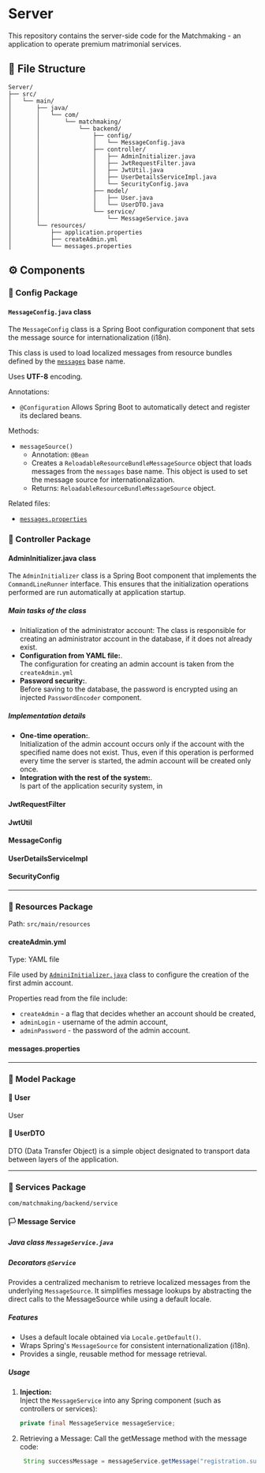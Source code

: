 # Server

This repository contains the server-side code for the Matchmaking - an application to operate premium matrimonial services.

## 📁 File Structure



```
Server/
├── src/
│   └── main/
│       ├── java/
│       │   └── com/
│       │       └── matchmaking/
│       │           └── backend/
│       │               ├── config/
│       │               │   └── MessageConfig.java
│       │               ├── controller/
│       │               │   ├── AdminInitializer.java
│       │               │   ├── JwtRequestFilter.java
│       │               │   ├── JwtUtil.java
│       │               │   ├── UserDetailsServiceImpl.java
│       │               │   └── SecurityConfig.java
│       │               ├── model/
│       │               │   ├── User.java
│       │               │   └── UserDTO.java
│       │               └── service/
│       │                   └── MessageService.java
│       └── resources/
│           ├── application.properties
│           ├── createAdmin.yml
│           └── messages.properties
```

## ⚙️ Components

### 📁 Config Package

#### `MessageConfig.java` class

The `MessageConfig` class is a Spring Boot configuration component that sets the message source for internationalization (i18n). 

This class is used to load localized messages from resource bundles defined by the [`messages`](#messagesproperties) base name.

Uses **UTF-8** encoding.

Annotations: 
- `@Configuration`
    Allows Spring Boot to automatically detect and register its declared beans.

Methods:
- `messageSource()`
  - Annotation:  `@Bean`
  - Creates a `ReloadableResourceBundleMessageSource` object that loads messages from the `messages` base name. This object is used to set the message source for internationalization.
  - Returns: `ReloadableResourceBundleMessageSource` object.

Related files: 
- [`messages.properties`](#messagesproperties)

### 📁 Controller Package

#### AdminInitializer.java class

The `AdminInitializer` class is a Spring Boot component that implements the `CommandLineRunner` interface. This ensures that the initialization operations performed are run automatically at application startup.

##### Main tasks of the class

- Initialization of the administrator account: 
  The class is responsible for creating an administrator account in the database, if it does not already exist.
- **Configuration from YAML file:**.  
  The configuration for creating an admin account is taken from the `createAdmin.yml`
- **Password security:**.  
  Before saving to the database, the password is encrypted using an injected `PasswordEncoder` component.

##### Implementation details
- **One-time operation:**.  
  Initialization of the admin account occurs only if the account with the specified name does not exist. Thus, even if this operation is performed every time the server is started, the admin account will be created only once.
- **Integration with the rest of the system:**.  
  Is part of the application security system, in

#### JwtRequestFilter

#### JwtUtil

#### MessageConfig

#### UserDetailsServiceImpl

#### SecurityConfig

--------------------------------------

### 📁 Resources Package

Path: `src/main/resources`

#### createAdmin.yml

Type: YAML file

File used by [`AdminiInitializer.java`](#admininitializerjava-class) class to configure the creation of the first admin account.

Properties read from the file include:
- `createAdmin` - a flag that decides whether an account should be created,
- `adminLogin` - username of the admin account,
- `adminPassword` - the password of the admin account.

#### messages.properties

--------------------------------------

### 📁 Model Package

#### 👤 User
User

#### 🤵 UserDTO
DTO (Data Transfer Object) is a simple object designated to transport data between layers of the application.

--------------------------------------

### 📁 Services Package
`com/matchmaking/backend/service`

#### 🏳️ Message Service
##### Java class `MessageService.java`
##### Decorators `@Service`

Provides a centralized mechanism to retrieve localized messages from the underlying `MessageSource`. It simplifies message lookups by abstracting the direct calls to the MessageSource while using a default locale.

##### Features

- Uses a default locale obtained via `Locale.getDefault()`.
- Wraps Spring's `MessageSource` for consistent internationalization (i18n).
- Provides a single, reusable method for message retrieval.

##### Usage

1. **Injection:**  
   Inject the `MessageService` into any Spring component (such as controllers or services):

   ```java
   private final MessageService messageService;
   ```

2. Retrieving a Message:
   Call the getMessage method with the message code:

   ```java
    String successMessage = messageService.getMessage("registration.success");
   ```